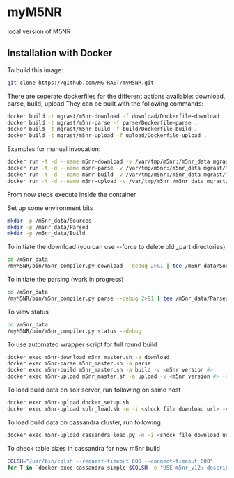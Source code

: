 myM5NR
======

local version of M5NR


## Installation with Docker ##

To build this image:


```bash
git clone https://github.com/MG-RAST/myM5NR.git
```

There are seperate dockerfiles for the different actions available: download, parse, build, upload
They can be built with the following commands:

```bash
docker build -t mgrast/m5nr-download -f download/Dockerfile-download .
docker build -t mgrast/m5nr-parse -f parse/Dockerfile-parse .
docker build -t mgrast/m5nr-build -f build/Dockerfile-build .
docker build -t mgrast/m5nr-upload -f upload/Dockerfile-upload .
```

Examples for manual invocation:
```bash
docker run -t -d --name m5nr-download -v /var/tmp/m5nr:/m5nr_data mgrast/m5nr-download bash
docker run -t -d --name m5nr-parse -v /var/tmp/m5nr:/m5nr_data mgrast/m5nr-parse bash
docker run -t -d --name m5nr-build -v /var/tmp/m5nr:/m5nr_data mgrast/m5nr-build bash
docker run -t -d --name m5nr-upload -v /var/tmp/m5nr:/m5nr_data mgrast/m5nr-upload bash
```

From now steps execute inside the container

Set up some environment bits
```bash
mkdir -p /m5nr_data/Sources
mkdir -p /m5nr_data/Parsed
mkdir -p /m5nr_data/Build
```

To initiate the download (you can use --force to delete old _part directories)
```bash
cd /m5nr_data
/myM5NR/bin/m5nr_compiler.py download --debug 2>&1 | tee /m5nr_data/Sources/logfile.txt
```

To initiate the parsing (work in progress)
```bash
cd /m5nr_data
/myM5NR/bin/m5nr_compiler.py parse --debug 2>&1 | tee /m5nr_data/Parsed/logfile.txt
```

To view status
```bash
cd /m5nr_data
/myM5NR/bin/m5nr_compiler.py status --debug
```

To use automated wrapper script for full round build
```bash
docker exec m5nr-download m5nr_master.sh -a download
docker exec m5nr-parse m5nr_master.sh -a parse
docker exec m5nr-build m5nr_master.sh -a build -v <m5nr version #>
docker exec m5nr-upload m5nr_master.sh -a upload -v <m5nr version #> -t <shock token>
```

To load build data on solr server, run following on same host
```bash
docker exec m5nr-upload docker_setup.sh
docker exec m5nr-upload solr_load.sh -n -i <shock file download url> -v <m5nr version #> -s <solr url>
```

To load build data on cassandra cluster, run following
```bash
docker exec m5nr-upload cassandra_load.py -n -i <shock file download url> -v <m5nr version #> -t <shock token>
```

To check table sizes in cassandra for new m5nr build
```bash
CQLSH="/usr/bin/cqlsh --request-timeout 600 --connect-timeout 600"
for T in `docker exec cassandra-simple $CQLSH -e "USE m5nr_v12; describe tables;"`; do echo $T; docker exec cassandra-simple $CQLSH -e "USE m5nr_v12; CONSISTENCY QUORUM; SELECT COUNT(*) FROM $T;"; done
```
